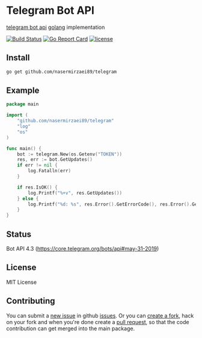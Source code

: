 # Telegram Bot API

[telegram bot api](https://core.telegram.org/bots/api) [golang](https://golang.org) implementation

[![Build Status](https://travis-ci.org/nasermirzaei89/telegram.svg?branch=master)](https://travis-ci.org/nasermirzaei89/telegram)
[![Go Report Card](https://goreportcard.com/badge/github.com/nasermirzaei89/telegram)](https://goreportcard.com/report/github.com/nasermirzaei89/telegram)
[![license](https://img.shields.io/github/license/mashape/apistatus.svg?maxAge=2592000)](https://raw.githubusercontent.com/nasermirzaei89/telegram/master/LICENSE)

## Install

```sh
go get github.com/nasermirzaei89/telegram
```

## Example

```go
package main

import (
	"github.com/nasermirzaei89/telegram"
	"log"
	"os"
)

func main() {
	bot := telegram.New(os.Getenv("TOKEN"))
    res, err := bot.GetUpdates()
    if err != nil {
        log.Fatalln(err)
    }

    if res.IsOK() {
        log.Printf("%+v", res.GetUpdates())
    } else {
        log.Printf("%d: %s", res.Error().GetErrorCode(), res.Error().GetDescription())
    }
}
```

## Status

Bot API 4.3 (https://core.telegram.org/bots/api#may-31-2019)


## License

MIT License

## Contributing

You can submit a [new issue](https://github.com/nasermirzaei89/telegram/issues/new) in github [issues](https://github.com/nasermirzaei89/telegram/issues).
Or you can [create a fork](https://help.github.com/articles/fork-a-repo), hack on your fork and when you're done create a [pull request](https://help.github.com/articles/fork-a-repo#pull-requests), so that the code contribution can get merged into the main package.
